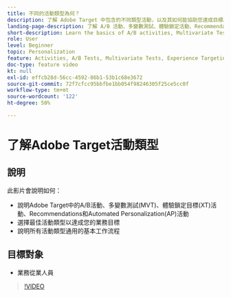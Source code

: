 ```yaml
---
title: 不同的活動類型為何？
description: 了解 Adobe Target 中包含的不同類型活動，以及其如何能協助您達成目標。 觀看此影片以了解 A/B 活動、多變數測試 (MVT)、體驗鎖定 (XT) 活動、建議和自動個人化 (AP) 活動的基礎。
landing-page-description: 了解 A/B 活動、多變數測試、體驗鎖定活動、Recommendations 和 Automated Personalization 活動的基礎知識。
short-description: Learn the basics of A/B activities, Multivariate Tests, Experience Targeting activities, Recommendations, and Automated Personalization activities.
role: User
level: Beginner
topic: Personalization
feature: Activities, A/B Tests, Multivariate Tests, Experience Targeting, Recommendations, Automated Personalization, Visual Experience Composer (VEC)
doc-type: feature video
kt: null
exl-id: effcb28d-56cc-4592-86b1-53b1c68e3672
source-git-commit: 72f7cfcc95bbfbe1bb054f98246305f25ce5cc0f
workflow-type: tm+mt
source-wordcount: '122'
ht-degree: 50%

---
```


# 了解Adobe Target活動類型

## 說明

此影片會說明如何：

* 說明Adobe Target中的A/B活動、多變數測試(MVT)、體驗鎖定目標(XT)活動、Recommendations和Automated Personalization(AP)活動
* 選擇最佳活動類型以達成您的業務目標
* 說明所有活動類型通用的基本工作流程

## 目標對象

* 業務從業人員

>[!VIDEO](https://video.tv.adobe.com/v/17386/?quality=12)
